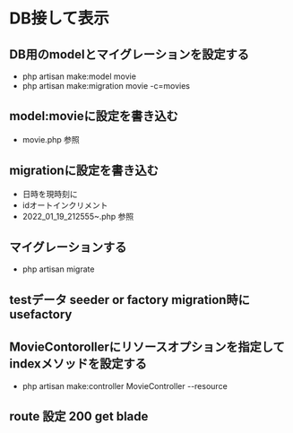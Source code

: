 # DB接して表示

## DB用のmodelとマイグレーションを設定する
- php artisan make:model movie
- php artisan make:migration movie -c=movies

## model:movieに設定を書き込む
- movie.php 参照
## migrationに設定を書き込む
- 日時を現時刻に
- idオートインクリメント
- 2022_01_19_212555~.php 参照
## マイグレーションする
- php artisan migrate
## testデータ seeder or factory migration時にusefactory

## MovieContorollerにリソースオプションを指定してindexメソッドを設定する
- php artisan make:controller MovieController --resource

## route 設定 200 get blade